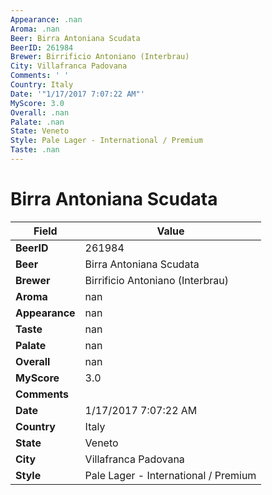 ```yaml
---
Appearance: .nan
Aroma: .nan
Beer: Birra Antoniana Scudata
BeerID: 261984
Brewer: Birrificio Antoniano (Interbrau)
City: Villafranca Padovana
Comments: ' '
Country: Italy
Date: '"1/17/2017 7:07:22 AM"'
MyScore: 3.0
Overall: .nan
Palate: .nan
State: Veneto
Style: Pale Lager - International / Premium
Taste: .nan
---
```


# Birra Antoniana Scudata

| Field         | Value |
|---------------|-------|
| **BeerID** | 261984 |
| **Beer** | Birra Antoniana Scudata |
| **Brewer** | Birrificio Antoniano (Interbrau) |
| **Aroma** | nan |
| **Appearance** | nan |
| **Taste** | nan |
| **Palate** | nan |
| **Overall** | nan |
| **MyScore** | 3.0 |
| **Comments** |   |
| **Date** | 1/17/2017 7:07:22 AM |
| **Country** | Italy |
| **State** | Veneto |
| **City** | Villafranca Padovana |
| **Style** | Pale Lager - International / Premium |
